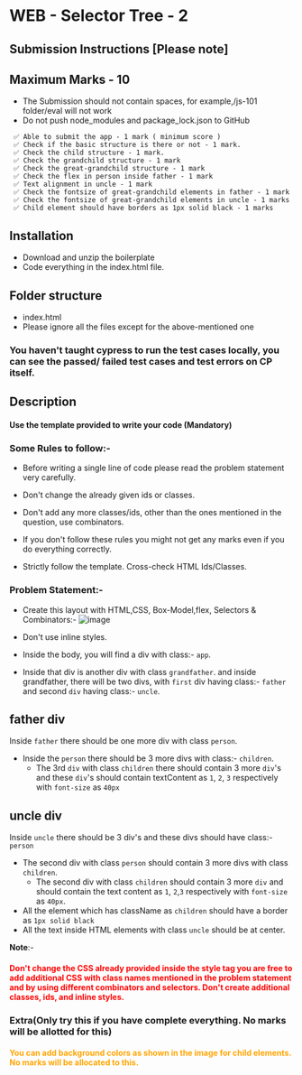# WEB - Selector Tree - 2

## Submission Instructions [Please note]

## Maximum Marks - 10

- The Submission should not contain spaces, for example,/js-101 folder/eval will not work
- Do not push node_modules and package_lock.json to GitHub

```
 ✅ Able to submit the app - 1 mark ( minimum score )
 ✅ Check if the basic structure is there or not - 1 mark.
 ✅ Check the child structure - 1 mark.
 ✅ Check the grandchild structure - 1 mark
 ✅ Check the great-grandchild structure - 1 mark
 ✅ Check the flex in person inside father - 1 mark
 ✅ Text alignment in uncle - 1 mark
 ✅ Check the fontsize of great-grandchild elements in father - 1 mark
 ✅ Check the fontsize of great-grandchild elements in uncle - 1 marks
 ✅ Child element should have borders as 1px solid black - 1 marks
```


## Installation

- Download and unzip the boilerplate
- Code everything in the index.html file.

## Folder structure

- index.html
- Please ignore all the files except for the above-mentioned one

### You haven't taught cypress to run the test cases locally, you can see the passed/ failed test cases and test errors on CP itself.

## Description

#### Use the template provided to write your code (Mandatory)

### Some Rules to follow:-

- Before writing a single line of code please read the problem statement very carefully.

- Don't change the already given ids or classes.

- Don't add any more classes/ids, other than the ones mentioned in the question, use combinators.

- If you don't follow these rules you might not get any marks even if you do everything correctly.

- Strictly follow the template. Cross-check HTML Ids/Classes.

### Problem Statement:-

- Create this layout with HTML,CSS, Box-Model,flex, Selectors & Combinators:-
  ![image](https://i.imgur.com/h8AZhcW.png)

- Don't use inline styles.

- Inside the body, you will find a div with class:- `app`.

- Inside that div is another div with class `grandfather`. and inside grandfather, there will be two divs, with `first` div having class:- `father` and second `div` having class:- `uncle`.

## father div
Inside `father` there should be one more div with class `person`.
  - Inside the `person` there should be 3 more divs with class:- `children`.
      - The 3rd `div` with class `children` there should contain 3 more `div`'s and these `div`'s should contain textContent as `1`, `2`, `3` respectively with `font-size` as `40px`

## uncle div
Inside `uncle` there should be 3 div's and these divs should have class:- `person`
  - The second div with class `person` should contain 3 more divs with class `children`.
    - The second div with class `children` should contain  3 more `div` and should contain the text content as `1`, `2`,`3` respectively with `font-size` as `40px`.
  - All the element which has className as `children` should have a border as `1px solid black`
  - All the text inside HTML elements with class `uncle` should be at center.

**Note**:-
<h4 style="color:red"> Don't change the CSS already provided inside the style tag you are free to add additional CSS with class names mentioned in the problem statement and by using different combinators and selectors. Don't create additional classes, ids, and inline styles.</h4>


### Extra(Only try this if you have complete everything. No marks will be allotted for this)
<h4 style="color:orange">You can add background colors as shown in the image for child elements. No marks will be allocated to this.</h4>